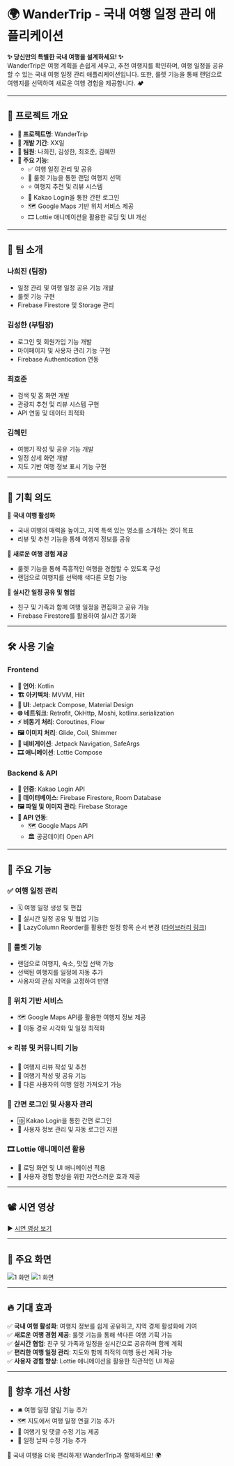# 🌍 WanderTrip - 국내 여행 일정 관리 애플리케이션

**✨ 당신만의 특별한 국내 여행을 설계하세요! ✨**<br>
WanderTrip은 여행 계획을 손쉽게 세우고, 추천 여행지를 확인하며, 여행 일정을 공유할 수 있는 국내 여행 일정 관리 애플리케이션입니다. 또한, 룰렛 기능을 통해 랜덤으로 여행지를 선택하여 새로운 여행 경험을 제공합니다. 🏕️

---

## 📌 프로젝트 개요
- **📌 프로젝트명**: WanderTrip
- **📅 개발 기간**: XX일
- **👥 팀원**: 나희진, 김성한, 최호준, 김혜민
- **🛫 주요 기능**:
  - ✅ 여행 일정 관리 및 공유
  - 🎡 룰렛 기능을 통한 랜덤 여행지 선택
  - ⭐ 여행지 추천 및 리뷰 시스템
  - 🔑 Kakao Login을 통한 간편 로그인
  - 🗺️ Google Maps 기반 위치 서비스 제공
  - 🎞️ Lottie 애니메이션을 활용한 로딩 및 UI 개선

---

## 👥 팀 소개

### **나희진** (팀장)
- 일정 관리 및 여행 일정 공유 기능 개발
- 룰렛 기능 구현
- Firebase Firestore 및 Storage 관리

### **김성한** (부팀장)
- 로그인 및 회원가입 기능 개발
- 마이페이지 및 사용자 관리 기능 구현
- Firebase Authentication 연동

### **최호준**
- 검색 및 홈 화면 개발
- 관광지 추천 및 리뷰 시스템 구현
- API 연동 및 데이터 최적화

### **김혜민**
- 여행기 작성 및 공유 기능 개발
- 일정 상세 화면 개발
- 지도 기반 여행 정보 표시 기능 구현

---

## 🎯 기획 의도
📌 **국내 여행 활성화**  
- 국내 여행의 매력을 높이고, 지역 특색 있는 명소를 소개하는 것이 목표
- 리뷰 및 추천 기능을 통해 여행지 정보를 공유

📌 **새로운 여행 경험 제공**  
- 룰렛 기능을 통해 즉흥적인 여행을 경험할 수 있도록 구성
- 랜덤으로 여행지를 선택해 색다른 모험 가능

📌 **실시간 일정 공유 및 협업**  
- 친구 및 가족과 함께 여행 일정을 편집하고 공유 가능
- Firebase Firestore를 활용하여 실시간 동기화

---

## 🛠️ 사용 기술

### **Frontend**
- **📝 언어**: Kotlin
- **🏗️ 아키텍처**: MVVM, Hilt
- **🎨 UI**: Jetpack Compose, Material Design
- **🌐 네트워크**: Retrofit, OkHttp, Moshi, kotlinx.serialization
- **⚡ 비동기 처리**: Coroutines, Flow
- **🖼️ 이미지 처리**: Glide, Coil, Shimmer
- **📌 네비게이션**: Jetpack Navigation, SafeArgs
- **🎞️ 애니메이션**: Lottie Compose

### **Backend & API**
- **🔑 인증**: Kakao Login API
- **📂 데이터베이스**: Firebase Firestore, Room Database
- **🖼️ 파일 및 이미지 관리**: Firebase Storage
- **🔗 API 연동**:
  - 🗺️ Google Maps API
  - 🏛️ 공공데이터 Open API

---

## 📌 주요 기능
### ✅ **여행 일정 관리**
- 🗓️ 여행 일정 생성 및 편집
- 👥 실시간 일정 공유 및 협업 기능
- 🔄 LazyColumn Reorder를 활용한 일정 항목 순서 변경 ([라이브러리 링크](https://github.com/aclassen/ComposeReorderable))

### 🎡 **룰렛 기능**
- 랜덤으로 여행지, 숙소, 맛집 선택 가능
- 선택된 여행지를 일정에 자동 추가
- 사용자의 관심 지역을 고정하여 반영

### 📍 **위치 기반 서비스**
- 🗺️ Google Maps API를 활용한 여행지 정보 제공
- 🚗 이동 경로 시각화 및 일정 최적화

### ⭐ **리뷰 및 커뮤니티 기능**
- 📝 여행지 리뷰 작성 및 추천
- 📸 여행기 작성 및 공유 기능
- 👥 다른 사용자의 여행 일정 가져오기 가능

### 🔑 **간편 로그인 및 사용자 관리**
- 🆔 Kakao Login을 통한 간편 로그인
- 🔐 사용자 정보 관리 및 자동 로그인 지원

### 🎞️ **Lottie 애니메이션 활용**
- 📂 로딩 화면 및 UI 애니메이션 적용
- 🔄 사용자 경험 향상을 위한 자연스러운 효과 제공

---

## 📽️ 시연 영상
▶️ [시연 영상 보기](https://youtu.be/haoWCNh6BZw)

---

## 📱 주요 화면

![1 화면](https://firebasestorage.googleapis.com/v0/b/projectimage-bafe9.firebasestorage.app/o/WanderTrip_Image%2F%EC%A3%BC%EC%9A%94%ED%99%94%EB%A9%B41.png?alt=media&token=31f90e34-63e5-45b2-a5e5-d4fd88537e3f)
![1 화면](https://firebasestorage.googleapis.com/v0/b/projectimage-bafe9.firebasestorage.app/o/WanderTrip_Image%2F%EC%A3%BC%EC%9A%94%ED%99%94%EB%A9%B42.png?alt=media&token=fb956cba-21d7-4314-affe-3069a2ad835b)

---

## 🔥 기대 효과
✅ **국내 여행 활성화**: 여행지 정보를 쉽게 공유하고, 지역 경제 활성화에 기여  
✅ **새로운 여행 경험 제공**: 룰렛 기능을 통해 색다른 여행 기획 가능  
✅ **실시간 협업**: 친구 및 가족과 일정을 실시간으로 공유하며 함께 계획  
✅ **편리한 여행 일정 관리**: 지도와 함께 최적의 여행 동선 계획 가능  
✅ **사용자 경험 향상**: Lottie 애니메이션을 활용한 직관적인 UI 제공  

---

## 📌 향후 개선 사항
- 🛎️ 여행 일정 알림 기능 추가
- 🗺️ 지도에서 여행 일정 연결 기능 추가
- 📝 여행기 및 댓글 수정 기능 제공
- 📅 일정 날짜 수정 기능 추가

🚀 국내 여행을 더욱 편리하게! WanderTrip과 함께하세요! 🌍
